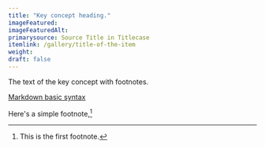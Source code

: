 ```yaml
---
title: "Key concept heading."
imageFeatured: 
imageFeaturedAlt:
primarysource: Source Title in Titlecase
itemlink: /gallery/title-of-the-item
weight: 
draft: false
---
```


The text of the key concept with footnotes.

[Markdown basic syntax](https://www.markdownguide.org/basic-syntax/)

Here's a simple footnote,[^1]

[^1]: This is the first footnote.
